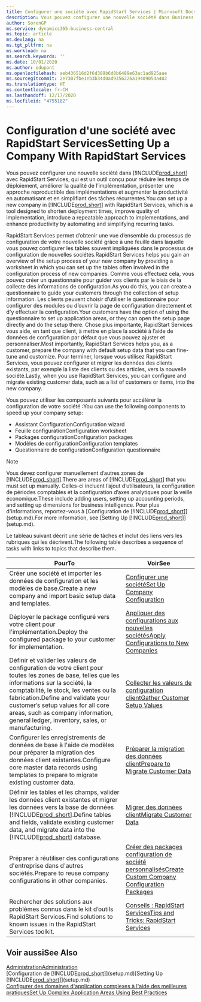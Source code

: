 ```yaml
---
title: Configurer une société avec RapidStart Services | Microsoft Docs
description: Vous pouvez configurer une nouvelle société dans Business Central avec RapidStart Services, qui est un outil conçu pour réduire les temps de déploiement, améliorer la qualité de l’implémentation, présenter une approche reproductible des implémentations et augmenter la productivité en automatisant et en simplifiant des tâches récurrentes.
author: SorenGP
ms.service: dynamics365-business-central
ms.topic: article
ms.devlang: na
ms.tgt_pltfrm: na
ms.workload: na
ms.search.keywords: ''
ms.date: 10/01/2020
ms.author: edupont
ms.openlocfilehash: aeb436516d2f6d389b6d8b6489e63ac1ad925aae
ms.sourcegitcommit: 2e7307fbe1eb3b34d0ad9356226a19409054a402
ms.translationtype: HT
ms.contentlocale: fr-CH
ms.lasthandoff: 12/17/2020
ms.locfileid: "4755182"
---
```

# <a name="setting-up-a-company-with-rapidstart-services"></a><span data-ttu-id="83ddc-103">Configuration d'une société avec RapidStart Services</span><span class="sxs-lookup"><span data-stu-id="83ddc-103">Setting Up a Company With RapidStart Services</span></span>
<span data-ttu-id="83ddc-104">Vous pouvez configurer une nouvelle société dans [!INCLUDE[prod_short](includes/prod_short.md)] avec RapidStart Services, qui est un outil conçu pour réduire les temps de déploiement, améliorer la qualité de l’implémentation, présenter une approche reproductible des implémentations et augmenter la productivité en automatisant et en simplifiant des tâches récurrentes.</span><span class="sxs-lookup"><span data-stu-id="83ddc-104">You can set up a new company in [!INCLUDE[prod_short](includes/prod_short.md)] with RapidStart Services, which is a tool designed to shorten deployment times, improve quality of implementation, introduce a repeatable approach to implementations, and enhance productivity by automating and simplifying recurring tasks.</span></span>  

<span data-ttu-id="83ddc-105">RapidStart Services permet d’obtenir une vue d’ensemble du processus de configuration de votre nouvelle société grâce à une feuille dans laquelle vous pouvez configurer les tables souvent impliquées dans le processus de configuration de nouvelles sociétés.</span><span class="sxs-lookup"><span data-stu-id="83ddc-105">RapidStart Services helps you gain an overview of the setup process of your new company by providing a worksheet in which you can set up the tables often involved in the configuration process of new companies.</span></span> <span data-ttu-id="83ddc-106">Comme vous effectuez cela, vous pouvez créer un questionnaire pour guider vos clients par le biais de la collecte des informations de configuration.</span><span class="sxs-lookup"><span data-stu-id="83ddc-106">As you do this, you can create a questionnaire to guide your customers through the collection of setup information.</span></span> <span data-ttu-id="83ddc-107">Les clients peuvent choisir d’utiliser le questionnaire pour configurer des modules ou d’ouvrir la page de configuration directement et d'y effectuer la configuration.</span><span class="sxs-lookup"><span data-stu-id="83ddc-107">Your customers have the option of using the questionnaire to set up application areas, or they can open the setup page directly and do the setup there.</span></span> <span data-ttu-id="83ddc-108">Chose plus importante, RapidStart Services vous aide, en tant que client, à mettre en place la société à l’aide de données de configuration par défaut que vous pouvez ajuster et personnaliser.</span><span class="sxs-lookup"><span data-stu-id="83ddc-108">Most importantly, RapidStart Services helps you, as a customer, prepare the company with default setup data that you can fine-tune and customize.</span></span> <span data-ttu-id="83ddc-109">Pour terminer, lorsque vous utilisez RapidStart Services, vous pouvez configurer et migrer les données des clients existants, par exemple la liste des clients ou des articles, vers la nouvelle société.</span><span class="sxs-lookup"><span data-stu-id="83ddc-109">Lastly, when you use RapidStart Services, you can configure and migrate existing customer data, such as a list of customers or items, into the new company.</span></span>

<span data-ttu-id="83ddc-110">Vous pouvez utiliser les composants suivants pour accélérer la configuration de votre société :</span><span class="sxs-lookup"><span data-stu-id="83ddc-110">You can use the following components to speed up your company setup:</span></span>  

-   <span data-ttu-id="83ddc-111">Assistant Configuration</span><span class="sxs-lookup"><span data-stu-id="83ddc-111">Configuration wizard</span></span>  
-   <span data-ttu-id="83ddc-112">Feuille configuration</span><span class="sxs-lookup"><span data-stu-id="83ddc-112">Configuration worksheet</span></span>  
-   <span data-ttu-id="83ddc-113">Packages configuration</span><span class="sxs-lookup"><span data-stu-id="83ddc-113">Configuration packages</span></span>  
-   <span data-ttu-id="83ddc-114">Modèles de configuration</span><span class="sxs-lookup"><span data-stu-id="83ddc-114">Configuration templates</span></span>  
-   <span data-ttu-id="83ddc-115">Questionnaire de configuration</span><span class="sxs-lookup"><span data-stu-id="83ddc-115">Configuration questionnaire</span></span>  

> [!Note]  
>  <span data-ttu-id="83ddc-116">Vous devez configurer manuellement d’autres zones de [!INCLUDE[prod_short](includes/prod_short.md)].</span><span class="sxs-lookup"><span data-stu-id="83ddc-116">There are areas of [!INCLUDE[prod_short](includes/prod_short.md)] that you must set up manually.</span></span> <span data-ttu-id="83ddc-117">Celles-ci incluent l’ajout d’utilisateurs, la configuration de périodes comptables et la configuration d’axes analytiques pour la veille économique.</span><span class="sxs-lookup"><span data-stu-id="83ddc-117">These include adding users, setting up accounting periods, and setting up dimensions for business intelligence.</span></span> <span data-ttu-id="83ddc-118">Pour plus d'informations, reportez-vous à [Configuration de [!INCLUDE[prod_short](includes/prod_short.md)]](setup.md).</span><span class="sxs-lookup"><span data-stu-id="83ddc-118">For more information, see [Setting Up [!INCLUDE[prod_short](includes/prod_short.md)]](setup.md).</span></span>

 <span data-ttu-id="83ddc-119">Le tableau suivant décrit une série de tâches et inclut des liens vers les rubriques qui les décrivent.</span><span class="sxs-lookup"><span data-stu-id="83ddc-119">The following table describes a sequence of tasks with links to topics that describe them.</span></span>

|<span data-ttu-id="83ddc-120">**Pour**</span><span class="sxs-lookup"><span data-stu-id="83ddc-120">**To**</span></span>|<span data-ttu-id="83ddc-121">**Voir**</span><span class="sxs-lookup"><span data-stu-id="83ddc-121">**See**</span></span>|  
|------------|-------------|  
|<span data-ttu-id="83ddc-122">Créer une société et importer les données de configuration et les modèles de base.</span><span class="sxs-lookup"><span data-stu-id="83ddc-122">Create a new company and import basic setup data and templates.</span></span>|[<span data-ttu-id="83ddc-123">Configurer une société</span><span class="sxs-lookup"><span data-stu-id="83ddc-123">Set Up Company Configuration</span></span>](admin-set-up-company-configuration.md)|  
|<span data-ttu-id="83ddc-124">Déployer le package configuré vers votre client pour l'implémentation.</span><span class="sxs-lookup"><span data-stu-id="83ddc-124">Deploy the configured package to your customer for implementation.</span></span>|[<span data-ttu-id="83ddc-125">Appliquer des configurations aux nouvelles sociétés</span><span class="sxs-lookup"><span data-stu-id="83ddc-125">Apply Configurations to New Companies</span></span>](admin-apply-configuration-to-new-companies.md)|
|<span data-ttu-id="83ddc-126">Définir et valider les valeurs de configuration de votre client pour toutes les zones de base, telles que les informations sur la société, la comptabilité, le stock, les ventes ou la fabrication.</span><span class="sxs-lookup"><span data-stu-id="83ddc-126">Define and validate your customer’s setup values for all core areas, such as company information, general ledger, inventory, sales, or manufacturing.</span></span>|[<span data-ttu-id="83ddc-127">Collecter les valeurs de configuration client</span><span class="sxs-lookup"><span data-stu-id="83ddc-127">Gather Customer Setup Values</span></span>](admin-gather-customer-setup-values.md)|  
|<span data-ttu-id="83ddc-128">Configurer les enregistrements de données de base à l'aide de modèles pour préparer la migration des données client existantes.</span><span class="sxs-lookup"><span data-stu-id="83ddc-128">Configure core master data records using templates to prepare to migrate existing customer data.</span></span>|[<span data-ttu-id="83ddc-129">Préparer la migration des données client</span><span class="sxs-lookup"><span data-stu-id="83ddc-129">Prepare to Migrate Customer Data</span></span>](admin-use-templates-to-prepare-customer-data-for-migration.md)|  
|<span data-ttu-id="83ddc-130">Définir les tables et les champs, valider les données client existantes et migrer les données vers la base de données [!INCLUDE[prod_short](includes/prod_short.md)].</span><span class="sxs-lookup"><span data-stu-id="83ddc-130">Define tables and fields, validate existing customer data, and migrate data into the [!INCLUDE[prod_short](includes/prod_short.md)] database.</span></span>|[<span data-ttu-id="83ddc-131">Migrer des données client</span><span class="sxs-lookup"><span data-stu-id="83ddc-131">Migrate Customer Data</span></span>](admin-migrate-customer-data.md)|
|<span data-ttu-id="83ddc-132">Préparer à réutiliser des configurations d'entreprise dans d'autres sociétés.</span><span class="sxs-lookup"><span data-stu-id="83ddc-132">Prepare to reuse company configurations in other companies.</span></span>|[<span data-ttu-id="83ddc-133">Créer des packages configuration de société personnalisés</span><span class="sxs-lookup"><span data-stu-id="83ddc-133">Create Custom Company Configuration Packages</span></span>](admin-how-to-create-custom-company-configuration-packages.md)|
|<span data-ttu-id="83ddc-134">Rechercher des solutions aux problèmes connus dans le kit d’outils RapidStart Services.</span><span class="sxs-lookup"><span data-stu-id="83ddc-134">Find solutions to known issues in the RapidStart Services toolkit.</span></span>|[<span data-ttu-id="83ddc-135">Conseils : RapidStart Services</span><span class="sxs-lookup"><span data-stu-id="83ddc-135">Tips and Tricks: RapidStart Services</span></span>](admin-tips-and-tricks-rapidstart-services.md)|  

## <a name="see-also"></a><span data-ttu-id="83ddc-136">Voir aussi</span><span class="sxs-lookup"><span data-stu-id="83ddc-136">See Also</span></span>  
[<span data-ttu-id="83ddc-137">Administration</span><span class="sxs-lookup"><span data-stu-id="83ddc-137">Administration</span></span>](admin-setup-and-administration.md)  
<span data-ttu-id="83ddc-138">[Configuration de [!INCLUDE[prod_short](includes/prod_short.md)]](setup.md)</span><span class="sxs-lookup"><span data-stu-id="83ddc-138">[Setting Up [!INCLUDE[prod_short](includes/prod_short.md)]](setup.md)</span></span>  
[<span data-ttu-id="83ddc-139">Configurer des domaines d'application complexes à l'aide des meilleures pratiques</span><span class="sxs-lookup"><span data-stu-id="83ddc-139">Set Up Complex Application Areas Using Best Practices</span></span>](set-up-complex-application-areas-using-best-practices.md)   
